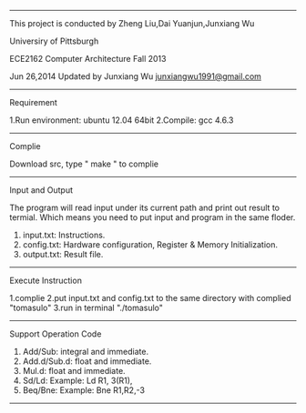 **********************************************************************
This project is conducted by Zheng Liu,Dai Yuanjun,Junxiang Wu

Universiry of Pittsburgh

ECE2162 Computer Architecture Fall 2013



Jun 26,2014 Updated by Junxiang Wu 
junxiangwu1991@gmail.com

**********************************************************************
Requirement

1.Run environment: ubuntu 12.04 64bit 
2.Compile: gcc 4.6.3
**********************************************************************
Complie

Download src, type " make " to complie
**********************************************************************
Input and Output

The program will read input under its current path and print out result to termial. Which means you need to put input and program in the same floder.

1. input.txt: Instructions.
2. config.txt: Hardware configuration, Register & Memory Initialization.
3. output.txt: Result file.

***********************************************************************
Execute Instruction 

1.complie
2.put input.txt and config.txt to the same directory with complied "tomasulo" 
3.run in terminal "./tomasulo"
***********************************************************************
Support Operation Code

1. Add/Sub: integral and immediate.
2. Add.d/Sub.d: float and immediate.
3. Mul.d: float and immediate.
4. Sd/Ld: Example: Ld R1, 3(R1),
5. Beq/Bne: Example: Bne R1,R2,-3
***********************************************************************
